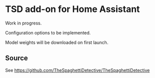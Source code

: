 # TSD add-on for Home Assistant

Work in progress.

Configuration options to be implemented.

Model weights will be downloaded on first launch.

## Source

See https://github.com/TheSpaghettiDetective/TheSpaghettiDetective